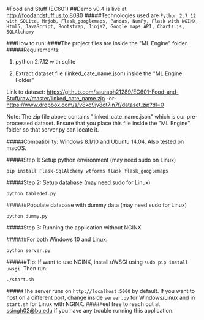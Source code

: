#Food and Stuff (EC601)
##Demo v0.4 is live at <a href="http://foodandstuff.us.to:4000" target="_blank">http://foodandstuff.us.to:8080</a>
#####Technologies used are `Python 2.7.12 with SQLite, Mrjob, Flask_googlemaps, Pandas, NumPy, Flask with NGINX, Html5, JavaScript, Bootstrap, Jinja2, Google maps API, Charts.js, SQLAlchemy`

###How to run:
####The project files are inside the "ML Engine" folder.
#####Requirements: 

1. python 2.7.12 with sqlite

2. Extract dataset file (linked_cate_name.json) inside the "ML Engine Folder" 

  Link to dataset: https://github.com/saurabh21289/EC601-Food-and-Stuff/raw/master/linked_cate_name.zip -or- https://www.dropbox.com/s/v8ko9iy8ot7in7f/dataset.zip?dl=0

Note: The zip file above contains "linked_cate_name.json" which is our pre-processed dataset. Ensure that you place this file inside the "ML Engine" folder so that server.py can locate it.

#####Compatibility: Windows 8.1/10 and Ubuntu 14.04. Also tested on macOS.

#####Step 1: Setup python environment (may need sudo on Linux)
```
pip install Flask-SqlAlchemy wtforms flask flask_googlemaps
```

#####Step 2: Setup database (may need sudo for Linux)
```
python tabledef.py
```

######Populate database with dummy data (may need sudo for Linux)
```
python dummy.py
```

#####Step 3: Running the application without NGINX

######For both Windows 10 and Linux:
```
python server.py
```
######Tip: If want to use NGINX, install uWSGI using `sudo pip install uwsgi`. Then run:
```
./start.sh
```
#####The server runs on `http://localhost:5000` by default. If you want to host on a different port, change inside `server.py` for Windows/Linux and in `start.sh` for Linux with NGINX.
####Feel free to reach out at ssingh02@bu.edu if you have any trouble running this application.
